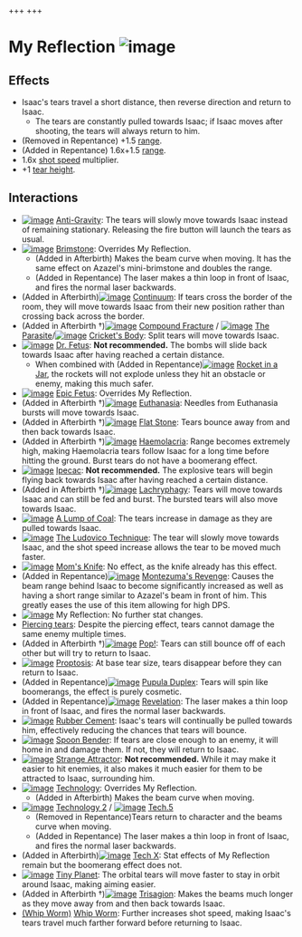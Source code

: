+++
+++

 # My Reflection ![image](/image/My_Reflection.png) 

Effects
---------


* Isaac's tears travel a short distance, then reverse direction and return to Isaac.
	+ The tears are constantly pulled towards Isaac; if Isaac moves after shooting, the tears will always return to him.
* (Removed in Repentance) +1.5 [range](/wiki/Range "Range").
* (Added in Repentance) 1.6x+1.5 [range](/wiki/Range "Range").
* 1.6x [shot speed](/wiki/Shot_speed "Shot speed") multiplier.
* +1 [tear height](/wiki/Tear_height "Tear height").


Interactions
--------------


* [![image](/image/Anti-Gravity.png)](/wiki/Anti-Gravity "Anti-Gravity") [Anti-Gravity](/wiki/Anti-Gravity "Anti-Gravity"): The tears will slowly move towards Isaac instead of remaining stationary. Releasing the fire button will launch the tears as usual.
* [![image](/image/Brimstone.png)](/wiki/Brimstone "Brimstone") [Brimstone](/wiki/Brimstone "Brimstone"): Overrides My Reflection.
	+ (Added in Afterbirth) Makes the beam curve when moving. It has the same effect on Azazel's mini-brimstone and doubles the range.
	+ (Added in Repentance) The laser makes a thin loop in front of Isaac, and fires the normal laser backwards.
* (Added in Afterbirth)[![image](/image/Continuum.png)](/wiki/Continuum "Continuum") [Continuum](/wiki/Continuum "Continuum"): If tears cross the border of the room, they will move towards Isaac from their new position rather than crossing back across the border.
* (Added in Afterbirth †)[![image](/image/Compound_Fracture.png)](/wiki/Compound_Fracture "Compound Fracture") [Compound Fracture](/wiki/Compound_Fracture "Compound Fracture") / [![image](/image/The_Parasite.png)](/wiki/The_Parasite "The Parasite") [The Parasite](/wiki/The_Parasite "The Parasite")/[![image](/image/Cricket%27s_Body.png)](/wiki/Cricket%27s_Body "Cricket's Body") [Cricket's Body](/wiki/Cricket%27s_Body "Cricket's Body"): Split tears will move towards Isaac.
* [![image](/image/Dr._Fetus.png)](/wiki/Dr._Fetus "Dr. Fetus") [Dr. Fetus](/wiki/Dr._Fetus "Dr. Fetus"): **Not recommended.** The bombs will slide back towards Isaac after having reached a certain distance.
	+ When combined with (Added in Repentance)[![image](/image/Rocket_in_a_Jar.png)](/wiki/Rocket_in_a_Jar "Rocket in a Jar") [Rocket in a Jar](/wiki/Rocket_in_a_Jar "Rocket in a Jar"), the rockets will not explode unless they hit an obstacle or enemy, making this much safer.
* [![image](/image/Epic_Fetus.png)](/wiki/Epic_Fetus "Epic Fetus") [Epic Fetus](/wiki/Epic_Fetus "Epic Fetus"): Overrides My Reflection.
* (Added in Afterbirth †)[![image](/image/Euthanasia.png)](/wiki/Euthanasia "Euthanasia") [Euthanasia](/wiki/Euthanasia "Euthanasia"): Needles from Euthanasia bursts will move towards Isaac.
* (Added in Afterbirth †)[![image](/image/Flat_Stone.png)](/wiki/Flat_Stone "Flat Stone") [Flat Stone](/wiki/Flat_Stone "Flat Stone"): Tears bounce away from and then back towards Isaac.
* (Added in Afterbirth †)[![image](/image/Haemolacria.png)](/wiki/Haemolacria "Haemolacria") [Haemolacria](/wiki/Haemolacria "Haemolacria"): Range becomes extremely high, making Haemolacria tears follow Isaac for a long time before hitting the ground. Burst tears do not have a boomerang effect.
* [![image](/image/Ipecac.png)](/wiki/Ipecac "Ipecac") [Ipecac](/wiki/Ipecac "Ipecac"): **Not recommended.** The explosive tears will begin flying back towards Isaac after having reached a certain distance.
* (Added in Afterbirth †)[![image](/image/Lachryphagy.png)](/wiki/Lachryphagy "Lachryphagy") [Lachryphagy](/wiki/Lachryphagy "Lachryphagy"): Tears will move towards Isaac and can still be fed and burst. The bursted tears will also move towards Isaac.
* [![image](/image/A_Lump_of_Coal.png)](/wiki/A_Lump_of_Coal "A Lump of Coal") [A Lump of Coal](/wiki/A_Lump_of_Coal "A Lump of Coal"): The tears increase in damage as they are pulled towards Isaac.
* [![image](/image/The_Ludovico_Technique.png)](/wiki/The_Ludovico_Technique "The Ludovico Technique") [The Ludovico Technique](/wiki/The_Ludovico_Technique "The Ludovico Technique"): The tear will slowly move towards Isaac, and the shot speed increase allows the tear to be moved much faster.
* [![image](/image/Mom%27s_Knife.png)](/wiki/Mom%27s_Knife "Mom's Knife") [Mom's Knife](/wiki/Mom%27s_Knife "Mom's Knife"): No effect, as the knife already has this effect.
* (Added in Repentance)[![image](/image/Montezuma%27s_Revenge.png)](/wiki/Montezuma%27s_Revenge "Montezuma's Revenge") [Montezuma's Revenge](/wiki/Montezuma%27s_Revenge "Montezuma's Revenge"): Causes the beam range behind Isaac to become significantly increased as well as having a short range similar to Azazel's beam in front of him. This greatly eases the use of this item allowing for high DPS.
* [![image](/image/My_Reflection.png)](/wiki/My_Reflection "My Reflection") My Reflection: No further stat changes.
* [Piercing tears](/wiki/Piercing_tears "Piercing tears"): Despite the piercing effect, tears cannot damage the same enemy multiple times.
* (Added in Afterbirth †)[![image](/image/Pop!.png)](/wiki/Pop! "Pop!") [Pop!](/wiki/Pop! "Pop!"): Tears can still bounce off of each other but will try to return to Isaac.
* [![image](/image/Proptosis.png)](/wiki/Proptosis "Proptosis") [Proptosis](/wiki/Proptosis "Proptosis"): At base tear size, tears disappear before they can return to Isaac.
* (Added in Repentance)[![image](/image/Pupula_Duplex.png)](/wiki/Pupula_Duplex "Pupula Duplex") [Pupula Duplex](/wiki/Pupula_Duplex "Pupula Duplex"): Tears will spin like boomerangs, the effect is purely cosmetic.
* (Added in Repentance)[![image](/image/Revelation.png)](/wiki/Revelation "Revelation") [Revelation](/wiki/Revelation "Revelation"): The laser makes a thin loop in front of Isaac, and fires the normal laser backwards.
* [![image](/image/Rubber_Cement.png)](/wiki/Rubber_Cement "Rubber Cement") [Rubber Cement](/wiki/Rubber_Cement "Rubber Cement"): Isaac's tears will continually be pulled towards him, effectively reducing the chances that tears will bounce.
* [![image](/image/Spoon_Bender.png)](/wiki/Spoon_Bender "Spoon Bender") [Spoon Bender](/wiki/Spoon_Bender "Spoon Bender"): If tears are close enough to an enemy, it will home in and damage them. If not, they will return to Isaac.
* [![image](/image/Strange_Attractor.png)](/wiki/Strange_Attractor "Strange Attractor") [Strange Attractor](/wiki/Strange_Attractor "Strange Attractor"): **Not recommended.** While it may make it easier to hit enemies, it also makes it much easier for them to be attracted to Isaac, surrounding him.
* [![image](/image/Technology.png)](/wiki/Technology "Technology") [Technology](/wiki/Technology "Technology"): Overrides My Reflection.
	+ (Added in Afterbirth) Makes the beam curve when moving.
* [![image](/image/Technology_2.png)](/wiki/Technology_2 "Technology 2") [Technology 2](/wiki/Technology_2 "Technology 2") / [![image](/image/Tech.5.png)](/wiki/Tech.5 "Tech.5") [Tech.5](/wiki/Tech.5 "Tech.5")
	+ (Removed in Repentance)Tears return to character and the beams curve when moving.
	+ (Added in Repentance) The laser makes a thin loop in front of Isaac, and fires the normal laser backwards.
* (Added in Afterbirth)[![image](/image/Tech_X.png)](/wiki/Tech_X "Tech X") [Tech X](/wiki/Tech_X "Tech X"): Stat effects of My Reflection remain but the boomerang effect does not.
* [![image](/image/Tiny_Planet.png)](/wiki/Tiny_Planet "Tiny Planet") [Tiny Planet](/wiki/Tiny_Planet "Tiny Planet"): The orbital tears will move faster to stay in orbit around Isaac, making aiming easier.
* (Added in Afterbirth †)[![image](/image/Trisagion.png)](/wiki/Trisagion "Trisagion") [Trisagion](/wiki/Trisagion "Trisagion"): Makes the beams much longer as they move away from and then back towards Isaac.
* [(Whip Worm)](/wiki/Whip_Worm "Whip Worm") [Whip Worm](/wiki/Whip_Worm "Whip Worm"): Further increases shot speed, making Isaac's tears travel much farther forward before returning to Isaac.


